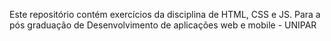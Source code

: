 Este repositório contém exercícios da disciplina de HTML, CSS e JS.
Para a pós graduação de Desenvolvimento de aplicações web e mobile - UNIPAR
